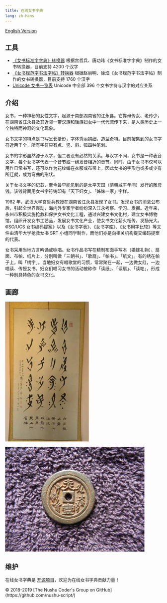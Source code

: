 ```yaml
---
title: 在线女书字典
lang: zh-Hans
---
```


[English Version](index-en.html)

## 工具

* [《女书标准字字典》转换器](nsbzz/) 根据宫哲兵、唐功𬀩《女书标准字字典》制作的女书转换器，目前支持 4200 个汉字
* [《女书规范字书法字帖》转换器](unicode/) 根据赵丽明、徐焰《女书规范字书法字帖》制作的女书转换器，目前支持 1760 个汉字
* [Unicode 女书一览表](https://github.com/nushu-script/unicode_nushu/blob/master/data.csv) Unicode 中全部 396 个女书字符与汉字的对应关系

## 介绍

女书，一种神秘的女性文字，起源于南部湖南省的江永县。它靠母传女、老传少，在湖南省江永县及其近邻一带汉族和瑶族妇女中一代代流传下来，是人类历史上一个独特而神奇的文化现象。

女书文字的特点是书写呈长菱形，字体秀丽娟细，造型奇特。目前搜集到的女书字符近两千个，所有字符只有点、竖、斜、弧四种笔划。

女书的字形虽然源于汉字，但二者没有必然的关系。与汉字不同，女书是一种表音文字，每个女书字代表一个音节或一组发音相近的音节。同时，由于女书不仅可以用作日常书写，还可以作为花纹编在衣服或布带上，因此女书的字形也或多或少有所迁就，成为弯曲的形状。

关于女书文字的记载，至今最早能见到的是太平天国（清朝咸丰年间）发行的雕母钱。该钱背面用女书字符铸印有「天下妇女」、「姊妹一家」字样。

1982 年，武汉大学宫哲兵教授在湖南省江永县发现了女书。发现女书的消息公布后，引起全世界轰动，海内外专家学者纷纷深入江永考察、学习、发掘。近年来，永州市积极实施抢救和保护女书文化工程，通过兴建女书文化村，建立女书博物馆，组织开发女书工艺品，发展女书文化产业，使女书文化薪火相传，发扬光大。《ISO/UCS 女书编码提案》以及《女书字表》、《女书字库》、《女书用字比较》等文件由清华大学抢救女书 SRT 小组同学制作，而他们亦是向相关机构提交编码提案的代表。

女书采用当地方言吟诵或咏唱。女书作品书写在精制布面手写本（婚嫁礼物）、扇面、布帕、纸片上，分别叫做「三朝书」、「歌扇」、「帕书」、「纸文」。有的绣在帕子上，叫「绣字」。当地妇女有唱歌堂的习惯，常常聚在一起，一边做女红，一边唱读、传授女书。妇女们唱习女书的活动被称作「读纸」、「读扇」、「读帕」，形成一种别具特色的女书文化。

## 画廊

![[女书作品](http://photo.blog.sina.com.cn/photo/1368797710/5196320ege1f91cd284d1)](index.files/calligraphy.jpg)

![[刻有女书的雕母钱](http://blog.sina.com.cn/s/blog_ad72d50a0102x0ec.html)](index.files/coin.jpg)

## 维护

在线女书字典是 [开源项目](https://github.com/nushu-script/)，欢迎为在线女书字典贡献力量！

<footer lang="en-US">
<p>&copy; 2018-2019 [The Nushu Coder's Group on GitHub](https://github.com/nushu-script/)</p>
</footer>
